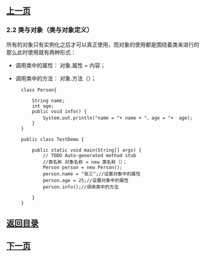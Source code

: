## [上一页](course2)


### 2.2 类与对象（类与对象定义） ###

所有的对象只有实例化之后才可以真正使用，而对象的使用都是围绕着类来进行的那么此时使用就有两种形式：
	
- 调用类中的属性： 对象.属性 = 内容；
- 调用类中的方法： 对象.方法（）；

		class Person{
		
			String name;
			int age;
			public void info() {
				System.out.println("name = "+ name + "、age = "+  age);
			}
		}

		public class TestDemo {
	
			public static void main(String[] args) {
				// TODO Auto-generated method stub
				//类名称 对象名称 = new 类名称（）；
				Person person = new Person();
				person.name = "张三";//设置对象中的属性
				person.age = 25;//设置对象中的属性
				person.info();//调用类中的方法
						
			}
		}



## [返回目录](https://wuchengcheng110120.github.io/learnJava)
## [下一页](course4)
